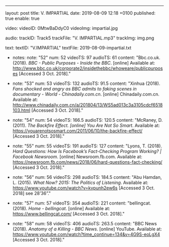 ---
layout: post
title: V. IMPARTIAL
date: 2019-08-09 12:18 +0100
published: true
enable: true

video:
  videoID: 0MtwBaDdyC0
  videoImg: impartial.jpg

audio:
  trackID: Track5
  trackFile: "V. IMPARTIAL.mp3"
  trackImg: img.png
        
text: 
  textID: "V.IMPARTIAL"
  textFile: 2019-08-09-impartial.txt

  - notes:
    note: "52"
    num: 52
    videoTS: 97
    audioTS: 61
    content: "Bbc.co.uk. (2018). <i>BBC - Public Purposes - Inside the BBC</i>. [online] Available at&#58; http://www.bbc.co.uk/corporate2/insidethebbc/whoweare/publicpurposes [Accessed 3 Oct. 2018]."

  - note: "53"
    num: 53
    videoTS: 132
    audioTS: 91.5
    content: "Xinhua (2018). <i>Fans shocked and angry as BBC admits to faking scenes in documentary - World - Chinadaily.com.cn</i>. [online] Chinadaily.com.cn. Available at&#58; http://www.chinadaily.com.cn/a/201804/13/WS5ad013c3a3105cdcf6518103.html [Accessed 3 Oct. 2018]."

  - note: "54"
    num: 54
    videoTS: 166.5
    audioTS: 120.5
    content: "McRaney, D. (2011). <i>The Backfire Effect. [online] You Are Not So Smart</i>. Available at&#58; https://youarenotsosmart.com/2011/06/10/the-backfire-effect/ [Accessed 3 Oct. 2018]."

  - note: "55"
    num: 55
    videoTS: 191
    audioTS: 127
    content: "Lyons, T. (2018). <i>Hard Questions: How Is Facebook’s Fact-Checking Program Working? | Facebook Newsroom</i>. [online] Newsroom.fb.com. Available at&#58; https://newsroom.fb.com/news/2018/06/hard-questions-fact-checking/ [Accessed 3 Oct. 2018]."

  - note: "56"
    num: 56
    videoTS: 298
    audioTS: 184.5
    content: "Abu Hamdan, L. (2015). <i>What Now? 2015: The Politics of Listening</i>. Available at&#58; https://www.youtube.com/watch?v=kvpunh2ew6s [Accessed 3 Oct. 2018] see 28’36”."

  - note: "57"
    num: 57
    videoTS: 354
    audioTS: 221
    content: "bellingcat. (2018). <i>Home - bellingcat</i>. [online] Available at&#58; https://www.bellingcat.com/ [Accessed 3 Oct. 2018]."

  - note: "58"
    num: 58
    videoTS: 406
    audioTS: 263.5
    content: "BBC News (2018). <i>Anatomy of a Killing - BBC News</i>. [online] YouTube. Available at&#58; https://www.youtube.com/watch?time_continue=134&v=4G9S-eoLgX4 [Accessed 3 Oct. 2018]."